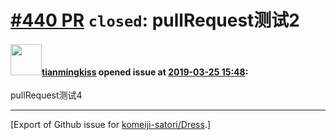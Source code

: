 # [\#440 PR](https://github.com/komeiji-satori/Dress/pull/440) `closed`: pullRequest测试2

#### <img src="https://avatars.githubusercontent.com/u/48917826?v=4" width="50">[tianmingkiss](https://github.com/tianmingkiss) opened issue at [2019-03-25 15:48](https://github.com/komeiji-satori/Dress/pull/440):

pullRequest测试4




-------------------------------------------------------------------------------



[Export of Github issue for [komeiji-satori/Dress](https://github.com/komeiji-satori/Dress).]

